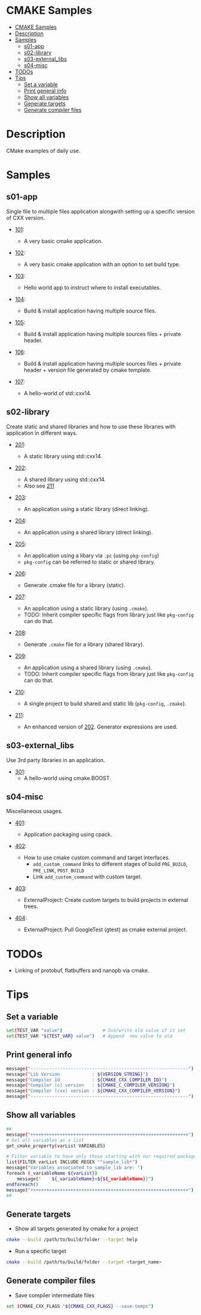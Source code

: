 # CMAKE Samples

<!-- TOC -->

- [CMAKE Samples](#cmake-samples)
- [Description](#description)
- [Samples](#samples)
    - [s01-app](#s01-app)
    - [s02-library](#s02-library)
    - [s03-external_libs](#s03-external_libs)
    - [s04-misc](#s04-misc)
- [TODOs](#todos)
- [Tips](#tips)
    - [Set a variable](#set-a-variable)
    - [Print general info](#print-general-info)
    - [Show all variables](#show-all-variables)
    - [Generate targets](#generate-targets)
    - [Generate compiler files](#generate-compiler-files)

<!-- /TOC -->

# Description
CMake examples of daily use.

# Samples

## s01-app
Single file to multiple files application alongwith setting up a specific version of CXX version.

-  [101](01-app/101/CMakeLists.txt):
   - A very basic cmake application.

-  [102](01-app/102/CMakeLists.txt):
   - A very basic cmake application with an option to set build type.

-  [103](01-app/103/CMakeLists.txt):
   - Hello world app to instruct where to install executables.

-  [104](01-app/104/CMakeLists.txt):
   - Build & install application having multiple source files.

-  [105](01-app/105/CMakeLists.txt):
   - Build & install application having multiple sources files + private header.

-  [106](01-app/106/CMakeLists.txt):
   - Build & install application having multiple sources files + private header + version file generated by cmake template.

-  [107](01-app/107/CMakeLists.txt):
   - A hello-world of std::cxx14.

## s02-library
Create static and shared libraries and how to use these libraries with application in different ways.

-  [201](02-library/201/CMakeLists.txt):
   - A static library using std::cxx14.

-  [202](02-library/202/CMakeLists.txt):
   - A shared library using std::cxx14.
   - Also see [211](02-library/211/CMakeLists.txt)

-  [203](02-library/203/CMakeLists.txt):
   - An application using a static library (direct linking).

-  [204](02-library/204/CMakeLists.txt):
   - An application using a shared library (direct linking).

-  [205](02-library/205/CMakeLists.txt):
   - An application using a libary via `.pc` (using `pkg-config`)
   - `pkg-config` can be referred to static or shared library.

-  [206](02-library/206/CMakeLists.txt):
   - Generate .cmake file for a library (static).

-  [207](02-library/207/CMakeLists.txt):
   - An application using a static library (using `.cmake`).
   - TODO: Inherit compiler specific flags from library just like `pkg-config` can do that.

-  [208](02-library/208/CMakeLists.txt):
   - Generate `.cmake` file for a library (shared library).

-  [209](02-library/209/CMakeLists.txt):
   - An application using a shared library (using `.cmake`).
   - TODO: Inherit compiler specific flags from library just like `pkg-config` can do that.

-  [210](02-library/210/CMakeLists.txt):
   - A single project to build shared and static lib (`pkg-config`, `.cmake`).

-  [211](02-library/211/CMakeLists.txt):
   - An enhanced version of [202](02-library/202/CMakeLists.txt). Generator expressions are used.

## s03-external_libs
Use 3rd party libraries in an application.

-  [301](03-external_libs/301/CMakeLists.txt):
   - A hello-world using cmake.BOOST.

## s04-misc
Miscellaneous usages.

-  [401](04-misc/401/CMakeLists.txt):
   - Application packaging using cpack.

-  [402](04-misc/402/CMakeLists.txt):
   - How to use cmake custom command and target interfaces.
      - `add_custom_command` links to different stages of build `PRE_BUILD`, `PRE_LINK`, `POST_BUILD`
      - Link `add_custom_command` with custom target.

-  [403](04-misc/403/CMakeLists.txt):
   - ExternalProject: Create custom targets to build projects in external trees.

-  [404](04-misc/404/CMakeLists.txt):
   - ExternalProject: Pull GoogleTest (gtest) as cmake external project.

# TODOs
- Linking of protobuf, flatbuffers and nanopb via cmake.

# Tips

## Set a variable
```bash
set(TEST_VAR "value")               # Overwrite old value if it set
set(TEST_VAR "${TEST_VAR} value")   # Append  new value to old
```

## Print general info
```bash
message("-----------------------------------------------------------")
message("Lib Version            : ${VERSION_STRING}")
message("Compiler Id            : ${CMAKE_CXX_COMPILER_ID}")
message("Compiler (c) version   : ${CMAKE_C_COMPILER_VERSION}")
message("Compiler (cxx) version : ${CMAKE_CXX_COMPILER_VERSION}")
message("-----------------------------------------------------------")
```

## Show all variables
```bash
##
message("+++++++++++++++++++++++++++++++++++++++++++++++++++++++++++")
# Get all variables as a list
get_cmake_property(varList VARIABLES)

# Filter variable to have only those starting with our required package
list(FILTER varList INCLUDE REGEX "^sample_lib*")
message("Variables associated to sample_lib are: ")
foreach (_variableName ${varList})
    message("    ${_variableName}=${${_variableName}}")
endforeach()
message("+++++++++++++++++++++++++++++++++++++++++++++++++++++++++++")
##
```

## Generate targets
- Show all targets generated by cmake for a project
```bash
cmake --build /path/to/build/folder --target help
```

- Run a specific target
```bash
cmake --build /path/to/build/folder --target <target_name>
```

## Generate compiler files
- Save compiler intermediate files
```bash
set (CMAKE_CXX_FLAGS "${CMAKE_CXX_FLAGS} --save-temps")
```
